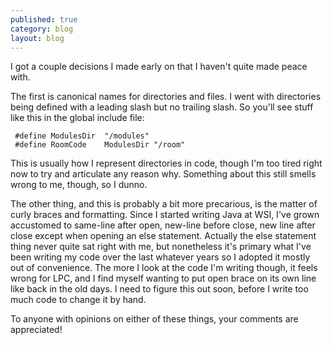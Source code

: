 ```yaml
---
published: true
category: blog
layout: blog
---
```


I got a couple decisions I made early on that I haven't quite made peace with.

The first is canonical names for directories and files. I went with directories being defined with a leading slash but no trailing slash. So you'll see stuff like this in the global include file:

<pre><code> #define ModulesDir  "/modules"
 #define RoomCode    ModulesDir "/room"</code></pre>

This is usually how I represent directories in code, though I'm too tired right now to try and articulate any reason why. Something about this still smells wrong to me, though, so I dunno.
<!-- more -->

The other thing, and this is probably a bit more precarious, is the matter of curly braces and formatting. Since I started writing Java at WSI, I've grown accustomed to same-line after open, new-line before close, new line after close except when opening an else statement. Actually the else statement thing never quite sat right with me, but nonetheless it's primary what I've been writing my code over the last whatever years so I adopted it mostly out of convenience. The more I look at the code I'm writing though, it feels wrong for LPC, and I find myself wanting to put open brace on its own line like back in the old days. I need to figure this out soon, before I write too much code to change it by hand.

To anyone with opinions on either of these things, your comments are appreciated!

